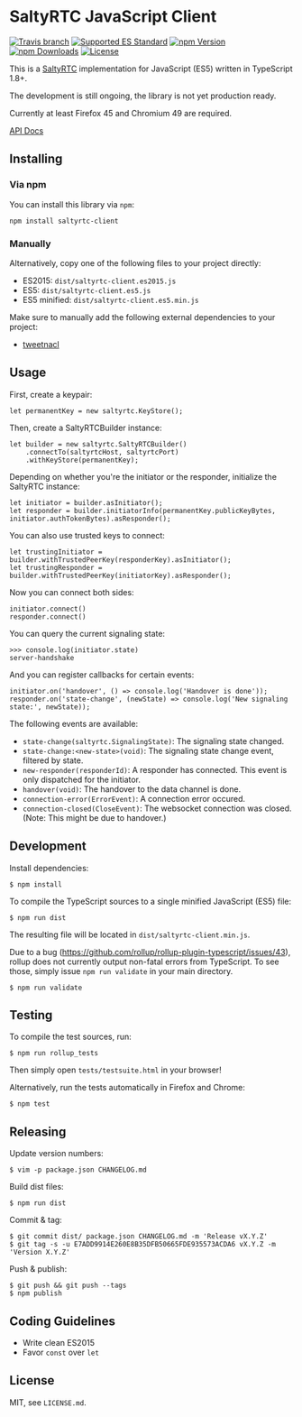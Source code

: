 # SaltyRTC JavaScript Client

[![Travis branch](https://img.shields.io/travis/saltyrtc/saltyrtc-client-js/master.svg)](https://travis-ci.org/saltyrtc/saltyrtc-client-js)
[![Supported ES Standard](https://img.shields.io/badge/javascript-ES5%20%2F%20ES2015-orange.svg)](https://github.com/saltyrtc/saltyrtc-client-js)
[![npm Version](https://img.shields.io/npm/v/saltyrtc-client.svg?maxAge=2592000)]()
[![npm Downloads](https://img.shields.io/npm/dt/saltyrtc-client.svg?maxAge=2592000)]()
[![License](https://img.shields.io/badge/license-MIT-blue.svg)](https://github.com/saltyrtc/saltyrtc-client-js)

This is a [SaltyRTC](https://github.com/saltyrtc/saltyrtc-meta) implementation
for JavaScript (ES5) written in TypeScript 1.8+.

The development is still ongoing, the library is not yet production ready.

Currently at least Firefox 45 and Chromium 49 are required.

[API Docs](https://saltyrtc.github.io/saltyrtc-client-js/)

## Installing

### Via npm

You can install this library via `npm`:

    npm install saltyrtc-client

### Manually

Alternatively, copy one of the following files to your project directly:

 - ES2015: `dist/saltyrtc-client.es2015.js`
 - ES5: `dist/saltyrtc-client.es5.js`
 - ES5 minified: `dist/saltyrtc-client.es5.min.js`

Make sure to manually add the following external dependencies to your project:

 - [tweetnacl](https://github.com/dchest/tweetnacl-js)

## Usage

First, create a keypair:

    let permanentKey = new saltyrtc.KeyStore();

Then, create a SaltyRTCBuilder instance:

    let builder = new saltyrtc.SaltyRTCBuilder()
        .connectTo(saltyrtcHost, saltyrtcPort)
        .withKeyStore(permanentKey);

Depending on whether you're the initiator or the responder, initialize the SaltyRTC instance:

    let initiator = builder.asInitiator();
    let responder = builder.initiatorInfo(permanentKey.publicKeyBytes, initiator.authTokenBytes).asResponder();

You can also use trusted keys to connect:

    let trustingInitiator = builder.withTrustedPeerKey(responderKey).asInitiator();
    let trustingResponder = builder.withTrustedPeerKey(initiatorKey).asResponder();

Now you can connect both sides:

    initiator.connect()
    responder.connect()

You can query the current signaling state:

    >>> console.log(initiator.state)
    server-handshake

And you can register callbacks for certain events:

    initiator.on('handover', () => console.log('Handover is done'));
    responder.on('state-change', (newState) => console.log('New signaling state:', newState));

The following events are available:

 - `state-change(saltyrtc.SignalingState)`: The signaling state changed.
 - `state-change:<new-state>(void)`: The signaling state change event, filtered by state.
 - `new-responder(responderId)`: A responder has connected. This event is only dispatched for the initiator.
 - `handover(void)`: The handover to the data channel is done.
 - `connection-error(ErrorEvent)`: A connection error occured.
 - `connection-closed(CloseEvent)`: The websocket connection was closed. (Note: This might be due to handover.)

## Development

Install dependencies:

    $ npm install

To compile the TypeScript sources to a single minified JavaScript (ES5) file:

    $ npm run dist

The resulting file will be located in `dist/saltyrtc-client.min.js`.

Due to a bug (https://github.com/rollup/rollup-plugin-typescript/issues/43),
rollup does not currently output non-fatal errors from TypeScript. To see
those, simply issue `npm run validate` in your main directory.

    $ npm run validate

## Testing

To compile the test sources, run:

    $ npm run rollup_tests

Then simply open `tests/testsuite.html` in your browser!

Alternatively, run the tests automatically in Firefox and Chrome:

    $ npm test

## Releasing

Update version numbers:

    $ vim -p package.json CHANGELOG.md

Build dist files:

    $ npm run dist

Commit & tag:

    $ git commit dist/ package.json CHANGELOG.md -m 'Release vX.Y.Z'
    $ git tag -s -u E7ADD9914E260E8B35DFB50665FDE935573ACDA6 vX.Y.Z -m 'Version X.Y.Z'

Push & publish:

    $ git push && git push --tags
    $ npm publish

## Coding Guidelines

- Write clean ES2015
- Favor `const` over `let`

## License

MIT, see `LICENSE.md`.
